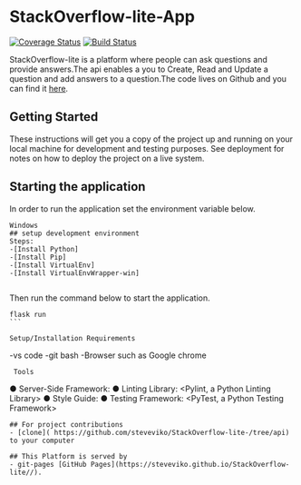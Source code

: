 # StackOverflow-lite-App
[![Coverage Status](https://coveralls.io/repos/github/steveviko/StackOverflow-lite-/badge.svg?branch=coverage)](https://coveralls.io/github/steveviko/StackOverflow-lite-?branch=coverage)
[![Build Status](https://travis-ci.org/steveviko/StackOverflow-lite-.svg?branch=api)](https://travis-ci.org/steveviko/StackOverflow-lite-)

StackOverflow-lite is a platform where people can ask questions and provide answers.The api enables a you to Create, Read and Update a question and add  answers to a question.The code lives on Github and you can find it [here](https://github.com/steveviko/StackOverflow-lite-/tree/api).

## Getting Started
These instructions will get you a copy of the project up and running on your local machine for development and testing purposes. See deployment for notes on how to deploy the project on a live system.

## Starting the application
In order to run the application set the environment
variable below.
```
Windows
## setup development environment
Steps:
-[Install Python]
-[Install Pip]
-[Install VirtualEnv]
-[Install VirtualEnvWrapper-win]


```
Then run the command below to start the application.
```
flask run
```  

Setup/Installation Requirements
```
-vs code
-git bash
-Browser such as Google chrome
``` 
 Tools
``` 
●	Server-Side Framework: <Flask Python Framework>
●	Linting Library: <Pylint, a Python Linting Library>
●	Style Guide: <PEP8 Style Guide>
●	Testing Framework: <PyTest, a Python Testing Framework>

``` 
## For project contributions
- [clone]( https://github.com/steveviko/StackOverflow-lite-/tree/api) to your computer

## This Platform is served by  
- git-pages [GitHub Pages](https://steveviko.github.io/StackOverflow-lite//). 
